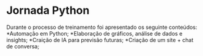 # Jornada Python
Durante o processo de treinamento foi apresentado os seguinte conteúdos:
*Automação em Python; 
*Elaboração de gráficos, análise de dados e insights; 
*Craição de IA para previsão futuras;
*Criação de um site + chat de conversa;
